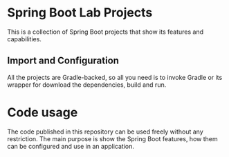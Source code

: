 # Spring Boot Lab Projects

This is a collection of Spring Boot projects that show its features and capabilities.

## Import and Configuration

All the projects are Gradle-backed, so all you need is to invoke Gradle or its wrapper for download the dependencies, build and run.


# Code usage

The code published in this repository can be used freely without any restriction. The main purpose is  show the Spring Boot features, how them can be configured and use in an application.
